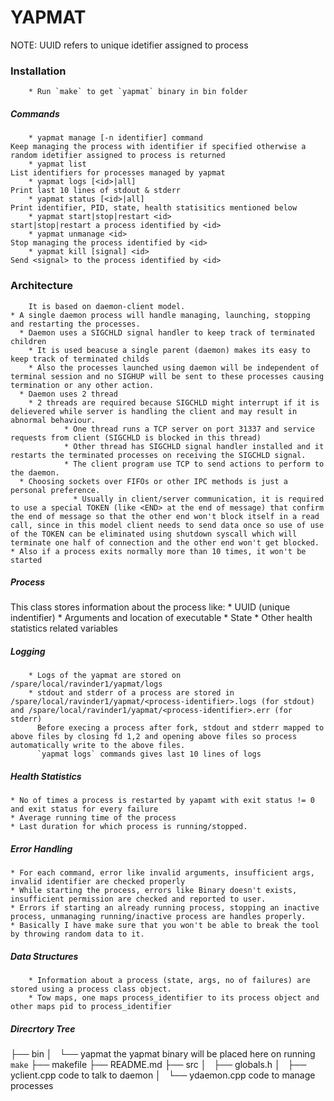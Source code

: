 # YAPMAT

NOTE: UUID refers to unique idetifier assigned to process

### Installation
        * Run `make` to get `yapmat` binary in bin folder

##### Commands
        * yapmat manage [-n identifier] command
    Keep managing the process with identifier if specified otherwise a random idetifier assigned to process is returned
        * yapmat list
    List identifiers for processes managed by yapmat
        * yapmat logs [<id>|all]
    Print last 10 lines of stdout & stderr
        * yapmat status [<id>|all]
    Print identifier, PID, state, health statisitics mentioned below
        * yapmat start|stop|restart <id>
    start|stop|restart a process identified by <id>
        * yapmat unmanage <id>
    Stop managing the process identified by <id>
        * yapmat kill [signal] <id>
    Send <signal> to the process identified by <id>

### Architecture
        It is based on daemon-client model.
    * A single daemon process will handle managing, launching, stopping and restarting the processes.
      * Daemon uses a SIGCHLD signal handler to keep track of terminated children
        * It is used beacuse a single parent (daemon) makes its easy to keep track of terminated childs
        * Also the processes launched using daemon will be independent of terminal session and no SIGHUP will be sent to these processes causing termination or any other action.
      * Daemon uses 2 thread
        * 2 threads are required because SIGCHLD might interrupt if it is delievered while server is handling the client and may result in abnormal behaviour.
                * One thread runs a TCP server on port 31337 and service requests from client (SIGCHLD is blocked in this thread)
                * Other thread has SIGCHLD signal handler installed and it restarts the terminated processes on receiving the SIGCHLD signal.
                * The client program use TCP to send actions to perform to the daemon.
      * Choosing sockets over FIFOs or other IPC methods is just a personal preference.
                  * Usually in client/server communication, it is required to use a special TOKEN (like <END> at the end of message) that confirm the end of message so that the other end won't block itself in a read call, since in this model client needs to send data once so use of use of the TOKEN can be eliminated using shutdown syscall which will terminate one half of connection and the other end won't get blocked.
    * Also if a process exits normally more than 10 times, it won't be started

##### Process
  This class stores information about the process like:
    * UUID (unique indentifier)
    * Arguments and location of executable
    * State
    * Other health statistics related variables

##### Logging
        * Logs of the yapmat are stored on /spare/local/ravinder1/yapmat/logs
        * stdout and stderr of a process are stored in /spare/local/ravinder1/yapmat/<process-identifier>.logs (for stdout) and /spare/local/ravinder1/yapmat/<process-identifier>.err (for stderr)
          Before execing a process after fork, stdout and stderr mapped to above files by closing fd 1,2 and opening above files so process automatically write to the above files.
          `yapmat logs` commands gives last 10 lines of logs

##### Health Statistics
    * No of times a process is restarted by yapamt with exit status != 0 and exit status for every failure
    * Average running time of the process
    * Last duration for which process is running/stopped.

##### Error Handling
    * For each command, error like invalid arguments, insufficient args, invalid identifier are checked properly
    * While starting the process, errors like Binary doesn't exists, insufficient permission are checked and reported to user.
    * Errors if starting an already running process, stopping an inactive process, unmanaging running/inactive process are handles properly.
    * Basically I have make sure that you won't be able to break the tool by throwing random data to it.

##### Data Structures
        * Information about a process (state, args, no of failures) are stored using a process class object.
        * Tow maps, one maps process_identifier to its process object and other maps pid to process_identifier

##### Direcrtory Tree

├── bin
│   └── yapmat                                  the yapmat binary will be placed here on running `make`
├── makefile
├── README.md
├── src
│   ├── globals.h
│   ├── yclient.cpp                             code to talk to daemon
│   └── ydaemon.cpp                             code to manage processes

